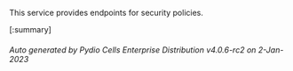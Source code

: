 






This service provides endpoints for security policies.

[:summary]

###### Auto generated by Pydio Cells Enterprise Distribution v4.0.6-rc2 on 2-Jan-2023
